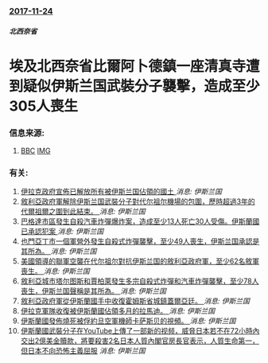 ### [2017-11-24](/news/2017/11/24/index.md)

##### 北西奈省
# 埃及北西奈省比爾阿卜德鎮一座清真寺遭到疑似伊斯兰国武裝分子襲擊，造成至少305人喪生 




### 信息来源:

1. [BBC](http://www.bbc.co.uk/news/world-middle-east-42122809) [IMG](https://ichef.bbci.co.uk/images/ic/1024x576/p05p6tzf.jpg)

### 有关:

1. [伊拉克政府宣佈已解放所有被伊斯兰国佔領的國土 ](/zh/news/2017/12/9/伊拉克政府宣佈已解放所有被伊斯兰国佔領的國土.md) _消息: 伊斯兰国_
2. [敘利亞政府軍解除伊斯兰国武裝分子對代尔祖尔機場的包圍，歷時超過3年的代爾祖爾之圍到此結束。 ](/zh/news/2017/09/9/敘利亞政府軍解除伊斯兰国武裝分子對代尔祖尔機場的包圍-歷時超過3年的代爾祖爾之圍到此結束.md) _消息: 伊斯兰国_
3. [巴格達市區發生自殺汽車炸彈爆炸案，造成至少13人死亡30人受傷。伊斯蘭國已承認犯案 ](/zh/news/2017/05/30/巴格達市區發生自殺汽車炸彈爆炸案-造成至少13人死亡30人受傷-伊斯蘭國已承認犯案.md) _消息: 伊斯兰国_
4. [也門亞丁市一個軍營外發生自殺式炸彈襲擊，至少49人喪生，伊斯兰国承認是其所為。 ](/zh/news/2016/12/18/也門亞丁市一個軍營外發生自殺式炸彈襲擊-至少49人喪生-伊斯兰国承認是其所為.md) _消息: 伊斯兰国_
5. [美國領導的聯軍空襲在代尔祖尔對抗伊斯兰国的敘利亞政府軍，至少62名敘軍喪生。 ](/zh/news/2016/09/17/美國領導的聯軍空襲在代尔祖尔對抗伊斯兰国的敘利亞政府軍-至少62名敘軍喪生.md) _消息: 伊斯兰国_
6. [敘利亞城市塔尔图斯和賈柏萊發生多宗自殺式炸彈和汽車炸彈襲擊，至少78人喪生，伊斯兰国聲稱是其所為。 ](/zh/news/2016/05/23/敘利亞城市塔尔图斯和賈柏萊發生多宗自殺式炸彈和汽車炸彈襲擊-至少78人喪生-伊斯兰国聲稱是其所為.md) _消息: 伊斯兰国_
7. [敘利亞政府軍從伊斯蘭國手中收復霍姆斯省城鎮蓋爾亞廷。 ](/zh/news/2016/04/3/敘利亞政府軍從伊斯蘭國手中收復霍姆斯省城鎮蓋爾亞廷.md) _消息: 伊斯兰国_
8. [ 伊拉克軍隊收復被伊斯蘭國佔領多月的拉馬迪。 ](/zh/news/2015/12/28/伊拉克軍隊收復被伊斯蘭國佔領多月的拉馬迪.md) _消息: 伊斯兰国_
9. [ 伊斯蘭國發佈燒死被俘約旦空軍機師卡萨斯贝的視頻。 ](/zh/news/2015/02/3/伊斯蘭國發佈燒死被俘約旦空軍機師卡萨斯贝的視頻.md) _消息: 伊斯兰国_
10. [ 伊斯蘭國武裝分子在YouTube上傳了一部新的视频，威脅日本若不在72小時內交出2億美金贖款，將要殺害2名日本人質內閣官房長官表示，人質生命第一，但日本不向恐怖主義屈服](/zh/news/2015/01/20/伊斯蘭國武裝分子在YouTube上傳了一部新的视频-威脅日本若不在72小時內交出2億美金贖款-將要殺害2名日本人質內閣.md) _消息: 伊斯兰国_
